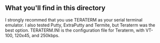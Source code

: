 ## What you'll find in this directory ##
I strongly recommed that you use TERATERM as your serial terminal emulator. I also tested Putty, ExtraPutty and Termite, but Teraterm was the best option. TERATERM.INI is the configuration file for Teraterm, with VT-100, 120x45, and 250kbps.
